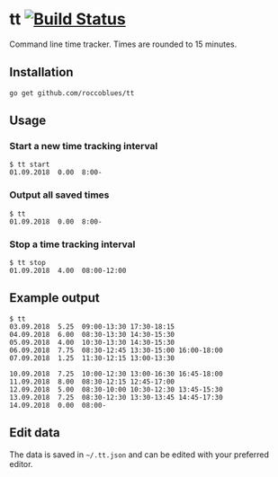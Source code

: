 # tt [![Build Status](https://travis-ci.com/roccoblues/tt.svg?branch=master)](https://travis-ci.com/roccoblues/tt)

Command line time tracker. Times are rounded to 15 minutes.

## Installation

```
go get github.com/roccoblues/tt
```

## Usage

### Start a new time tracking interval
```
$ tt start
01.09.2018  0.00  8:00-
```

### Output all saved times
```
$ tt
01.09.2018  0.00  8:00-
```

### Stop a time tracking interval
```
$ tt stop
01.09.2018  4.00  08:00-12:00
```

## Example output

```
$ tt
03.09.2018  5.25  09:00-13:30 17:30-18:15
04.09.2018  6.00  08:30-13:30 14:30-15:30
05.09.2018  4.00  10:30-13:30 14:30-15:30
06.09.2018  7.75  08:30-12:45 13:30-15:00 16:00-18:00
07.09.2018  1.25  11:30-12:15 13:00-13:30

10.09.2018  7.25  10:00-12:30 13:00-16:30 16:45-18:00
11.09.2018  8.00  08:30-12:15 12:45-17:00
12.09.2018  5.00  08:30-10:00 10:30-12:30 13:45-15:30
13.09.2018  7.25  08:30-12:30 13:30-13:45 14:45-17:30
14.09.2018  0.00  08:00-
```

## Edit data

The data is saved in `~/.tt.json` and can be edited with your preferred editor.
